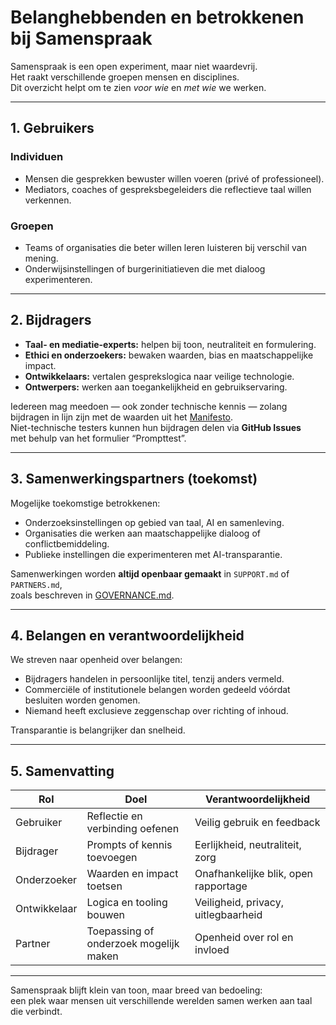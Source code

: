 # Belanghebbenden en betrokkenen bij Samenspraak

Samenspraak is een open experiment, maar niet waardevrij.  
Het raakt verschillende groepen mensen en disciplines.  
Dit overzicht helpt om te zien *voor wie* en *met wie* we werken.

---

## 1. Gebruikers

### Individuen
- Mensen die gesprekken bewuster willen voeren (privé of professioneel).  
- Mediators, coaches of gespreksbegeleiders die reflectieve taal willen verkennen.

### Groepen
- Teams of organisaties die beter willen leren luisteren bij verschil van mening.  
- Onderwijsinstellingen of burgerinitiatieven die met dialoog experimenteren.

---

## 2. Bijdragers

- **Taal- en mediatie-experts:** helpen bij toon, neutraliteit en formulering.  
- **Ethici en onderzoekers:** bewaken waarden, bias en maatschappelijke impact.  
- **Ontwikkelaars:** vertalen gesprekslogica naar veilige technologie.  
- **Ontwerpers:** werken aan toegankelijkheid en gebruikservaring.

Iedereen mag meedoen — ook zonder technische kennis — zolang bijdragen in lijn zijn met de waarden uit het [Manifesto](MANIFESTO.md).  
Niet-technische testers kunnen hun bijdragen delen via **GitHub Issues**  
met behulp van het formulier “Prompttest”.

---

## 3. Samenwerkingspartners (toekomst)

Mogelijke toekomstige betrokkenen:
- Onderzoeksinstellingen op gebied van taal, AI en samenleving.  
- Organisaties die werken aan maatschappelijke dialoog of conflictbemiddeling.  
- Publieke instellingen die experimenteren met AI-transparantie.

Samenwerkingen worden **altijd openbaar gemaakt** in `SUPPORT.md` of `PARTNERS.md`,  
zoals beschreven in [GOVERNANCE.md](GOVERNANCE.md).

---

## 4. Belangen en verantwoordelijkheid

We streven naar openheid over belangen:

- Bijdragers handelen in persoonlijke titel, tenzij anders vermeld.  
- Commerciële of institutionele belangen worden gedeeld vóórdat besluiten worden genomen.  
- Niemand heeft exclusieve zeggenschap over richting of inhoud.  

Transparantie is belangrijker dan snelheid.

---

## 5. Samenvatting

| Rol | Doel | Verantwoordelijkheid |
|------|------|----------------------|
| Gebruiker | Reflectie en verbinding oefenen | Veilig gebruik en feedback |
| Bijdrager | Prompts of kennis toevoegen | Eerlijkheid, neutraliteit, zorg |
| Onderzoeker | Waarden en impact toetsen | Onafhankelijke blik, open rapportage |
| Ontwikkelaar | Logica en tooling bouwen | Veiligheid, privacy, uitlegbaarheid |
| Partner | Toepassing of onderzoek mogelijk maken | Openheid over rol en invloed |

---

Samenspraak blijft klein van toon, maar breed van bedoeling:  
een plek waar mensen uit verschillende werelden samen werken aan taal die verbindt.
